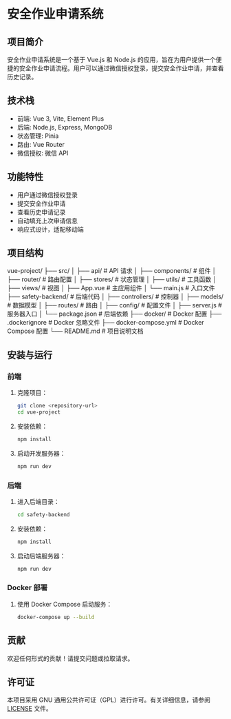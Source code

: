 # 安全作业申请系统

## 项目简介

安全作业申请系统是一个基于 Vue.js 和 Node.js 的应用，旨在为用户提供一个便捷的安全作业申请流程。用户可以通过微信授权登录，提交安全作业申请，并查看历史记录。

## 技术栈

- 前端: Vue 3, Vite, Element Plus
- 后端: Node.js, Express, MongoDB
- 状态管理: Pinia
- 路由: Vue Router
- 微信授权: 微信 API

## 功能特性

- 用户通过微信授权登录
- 提交安全作业申请
- 查看历史申请记录
- 自动填充上次申请信息
- 响应式设计，适配移动端

## 项目结构

vue-project/
├── src/
│ ├── api/ # API 请求
│ ├── components/ # 组件
│ ├── router/ # 路由配置
│ ├── stores/ # 状态管理
│ ├── utils/ # 工具函数
│ ├── views/ # 视图
│ ├── App.vue # 主应用组件
│ └── main.js # 入口文件
├── safety-backend/ # 后端代码
│ ├── controllers/ # 控制器
│ ├── models/ # 数据模型
│ ├── routes/ # 路由
│ ├── config/ # 配置文件
│ ├── server.js # 服务器入口
│ └── package.json # 后端依赖
├── docker/ # Docker 配置
├── .dockerignore # Docker 忽略文件
├── docker-compose.yml # Docker Compose 配置
└── README.md # 项目说明文档

## 安装与运行

### 前端

1. 克隆项目：
   ```bash
   git clone <repository-url>
   cd vue-project
   ```

2. 安装依赖：
   ```bash
   npm install
   ```

3. 启动开发服务器：
   ```bash
   npm run dev
   ```

### 后端

1. 进入后端目录：
   ```bash
   cd safety-backend
   ```

2. 安装依赖：
   ```bash
   npm install
   ```

3. 启动后端服务器：
   ```bash
   npm run dev
   ```

### Docker 部署

1. 使用 Docker Compose 启动服务：
   ```bash
   docker-compose up --build
   ```

## 贡献

欢迎任何形式的贡献！请提交问题或拉取请求。

## 许可证

本项目采用 GNU 通用公共许可证（GPL）进行许可。有关详细信息，请参阅 [LICENSE](LICENSE) 文件。